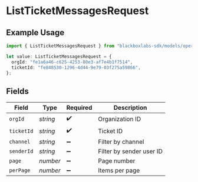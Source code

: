 # ListTicketMessagesRequest

## Example Usage

```typescript
import { ListTicketMessagesRequest } from "blackboxlabs-sdk/models/operations";

let value: ListTicketMessagesRequest = {
  orgId: "fe1a6a46-c625-4253-80e3-af7e4b1f7514",
  ticketId: "fe848530-1296-4d44-9e79-03f275a59866",
};
```

## Fields

| Field                    | Type                     | Required                 | Description              |
| ------------------------ | ------------------------ | ------------------------ | ------------------------ |
| `orgId`                  | *string*                 | :heavy_check_mark:       | Organization ID          |
| `ticketId`               | *string*                 | :heavy_check_mark:       | Ticket ID                |
| `channel`                | *string*                 | :heavy_minus_sign:       | Filter by channel        |
| `senderId`               | *string*                 | :heavy_minus_sign:       | Filter by sender user ID |
| `page`                   | *number*                 | :heavy_minus_sign:       | Page number              |
| `perPage`                | *number*                 | :heavy_minus_sign:       | Items per page           |